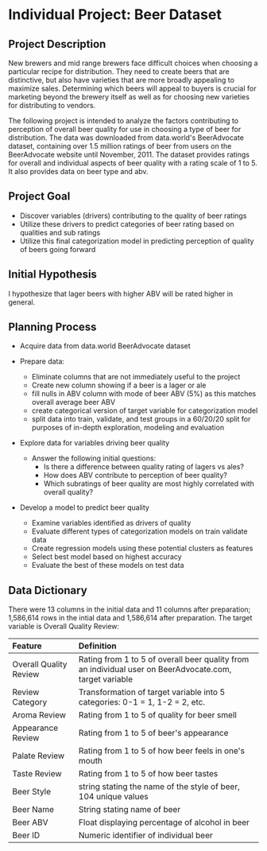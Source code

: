# Individual Project: Beer Dataset

## Project Description

New brewers and mid range brewers face difficult choices when choosing a particular recipe for distribution. They need to create beers that are distinctive, but also have varieties that are more broadly appealing to maximize sales. Determining which beers will appeal to buyers is crucial for marketing beyond the brewery itself as well as for choosing new varieties for distributing to vendors. 
 
The following project is intended to analyze the factors contributing to perception of overall beer quality for use in choosing a type of beer for distribution. The data was downloaded from data.world's BeerAdvocate dataset, containing over 1.5 million ratings of beer from users on the BeerAdvocate website until November, 2011. The dataset provides ratings for overall and individual aspects of beer quality with a rating scale of 1 to 5. It also provides data on beer type and abv. 

## Project Goal

* Discover variables (drivers) contributing to the quality of beer ratings
* Utilize these drivers to predict categories of beer rating based on qualities and sub ratings
* Utilize this final categorization model in predicting perception of quality of beers going forward

## Initial Hypothesis
I hypothesize that lager beers with higher ABV will be rated higher in general. 

## Planning Process

* Acquire data from data.world BeerAdvocate dataset

* Prepare data:
  * Eliminate columns that are not immediately useful to the project
  * Create new column showing if a beer is a lager or ale
  * fill nulls in ABV column with mode of beer ABV (5%) as this matches overall average beer ABV
  * create categorical version of target variable for categorization model
  * split data into train, validate, and test groups in a 60/20/20 split for purposes of in-depth exploration, modeling and evaluation

* Explore data for variables driving beer quality
  * Answer the following initial questions:
      * Is there a difference between quality rating of lagers vs ales?
      * How does ABV contribute to perception of beer quality?
      * Which subratings of beer quality are most highly correlated with overall quality?
      
* Develop a model to predict beer quality
  * Examine variables identified as drivers of quality
  * Evaluate different types of categorization models on train validate data
  * Create regression models using these potential clusters as features
  * Select best model based on highest accuracy
  * Evaluate the best of these models on test data

## Data Dictionary

There were 13 columns in the initial data and 11 columns after preparation; 1,586,614 rows in the intial data and 1,586,614 after preparation. The target variable is Overall Quality Review: 

| Feature | Definition |
|:--------|:-----------|
|Overall Quality Review| Rating from 1 to 5 of overall beer quality from an individual user on BeerAdvocate.com, target variable|
|Review Category| Transformation of target variable into 5 categories: 0-1 = 1, 1-2 = 2, etc.|
|Aroma Review| Rating from 1 to 5 of quality for beer smell|
|Appearance Review| Rating from 1 to 5 of beer's appearance |
|Palate Review| Rating from 1 to 5 of how beer feels in one's mouth|
|Taste Review| Rating from 1 to 5 of how beer tastes|
|Beer Style| string stating the name of the style of beer, 104 unique values|
|Beer Name| String stating name of beer|
|Beer ABV| Float displaying percentage of alcohol in beer|
|Beer ID| Numeric identifier of individual beer|
